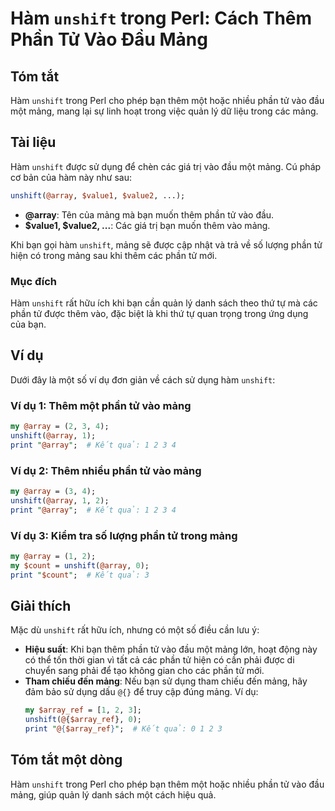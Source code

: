 <!--
Meta Description: # Hàm `unshift` trong Perl: Cách Thêm Phần Tử Vào Đầu Mảng ## Tóm tắt Hàm `unshift` trong Perl cho phép bạn thêm một hoặc nhiều phần tử vào đầu một mả...
Meta Keywords: mảng, unshift, phần, thêm, vào
-->

# Hàm `unshift` trong Perl: Cách Thêm Phần Tử Vào Đầu Mảng

## Tóm tắt
Hàm `unshift` trong Perl cho phép bạn thêm một hoặc nhiều phần tử vào đầu một mảng, mang lại sự linh hoạt trong việc quản lý dữ liệu trong các mảng.

## Tài liệu
Hàm `unshift` được sử dụng để chèn các giá trị vào đầu một mảng. Cú pháp cơ bản của hàm này như sau:

```perl
unshift(@array, $value1, $value2, ...);
```

- **@array**: Tên của mảng mà bạn muốn thêm phần tử vào đầu.
- **$value1, $value2, ...**: Các giá trị bạn muốn thêm vào mảng.

Khi bạn gọi hàm `unshift`, mảng sẽ được cập nhật và trả về số lượng phần tử hiện có trong mảng sau khi thêm các phần tử mới.

### Mục đích
Hàm `unshift` rất hữu ích khi bạn cần quản lý danh sách theo thứ tự mà các phần tử được thêm vào, đặc biệt là khi thứ tự quan trọng trong ứng dụng của bạn.

## Ví dụ
Dưới đây là một số ví dụ đơn giản về cách sử dụng hàm `unshift`:

### Ví dụ 1: Thêm một phần tử vào mảng
```perl
my @array = (2, 3, 4);
unshift(@array, 1);
print "@array";  # Kết quả: 1 2 3 4
```

### Ví dụ 2: Thêm nhiều phần tử vào mảng
```perl
my @array = (3, 4);
unshift(@array, 1, 2);
print "@array";  # Kết quả: 1 2 3 4
```

### Ví dụ 3: Kiểm tra số lượng phần tử trong mảng
```perl
my @array = (1, 2);
my $count = unshift(@array, 0);
print "$count";  # Kết quả: 3
```

## Giải thích
Mặc dù `unshift` rất hữu ích, nhưng có một số điều cần lưu ý:

- **Hiệu suất**: Khi bạn thêm phần tử vào đầu một mảng lớn, hoạt động này có thể tốn thời gian vì tất cả các phần tử hiện có cần phải được di chuyển sang phải để tạo không gian cho các phần tử mới.
- **Tham chiếu đến mảng**: Nếu bạn sử dụng tham chiếu đến mảng, hãy đảm bảo sử dụng dấu `@{}` để truy cập đúng mảng. Ví dụ:
  ```perl
  my $array_ref = [1, 2, 3];
  unshift(@{$array_ref}, 0);
  print "@{$array_ref}";  # Kết quả: 0 1 2 3
  ```

## Tóm tắt một dòng
Hàm `unshift` trong Perl cho phép bạn thêm một hoặc nhiều phần tử vào đầu mảng, giúp quản lý danh sách một cách hiệu quả.